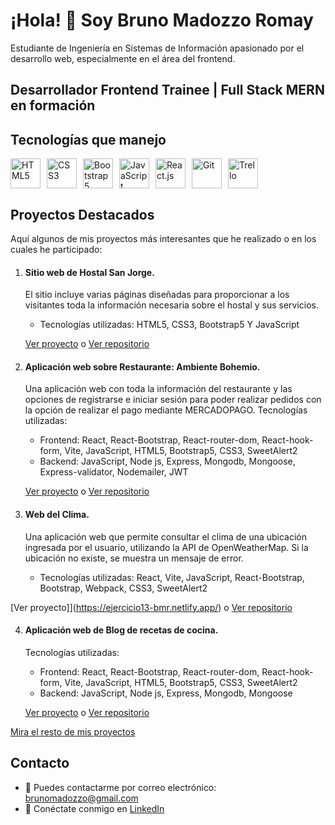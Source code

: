 # ¡Hola! 👋 Soy Bruno Madozzo Romay

Estudiante de Ingeniería en Sistemas de Información apasionado por el desarrollo web, especialmente en el área del frontend.

## Desarrollador Frontend Trainee | Full Stack MERN en formación

## Tecnologías que manejo

<div style="display: flex;">
  <img src="https://img.icons8.com/color/48/000000/html-5--v1.png" alt="HTML5" title="HTML5" width="48" height="48" style="margin-right: 10px"/>
  <img src="https://img.icons8.com/color/48/000000/css3.png" alt="CSS3" title="CSS3" width="48" height="48" style="margin-right: 10px"/>
  <img src="https://img.icons8.com/color/48/000000/bootstrap.png" alt="Bootstrap5" title="Bootstrap5" width="48" height="48" style="margin-right: 10px"/>
  <img src="https://img.icons8.com/color/48/000000/javascript--v1.png" alt="JavaScript (ES6+)" title="JavaScript (ES6+)" width="48" height="48" style="margin-right: 10px"/>
  <img src="https://img.icons8.com/color/48/000000/react-native.png" alt="React.js" title="React.js" width="48" height="48" style="margin-right: 10px"/>
  <img src="https://img.icons8.com/color/48/000000/git.png" alt="Git" title="Git" width="48" height="48" style="margin-right: 10px"/>
  <img src="https://img.icons8.com/color/48/000000/trello.png" alt="Trello" title="Trello (para la gestión de proyectos)" width="48" height="48" style="margin-right: 10px"/>
</div>

## Proyectos Destacados
Aquí algunos de mis proyectos más interesantes que he realizado o en los cuales he participado:

1. #### **Sitio web de Hostal San Jorge.**
   El sitio incluye varias páginas diseñadas para proporcionar a los visitantes toda la información necesaria sobre el hostal y sus servicios.
   - Tecnologías utilizadas: HTML5, CSS3, Bootstrap5 Y JavaScript
   
   [Ver proyecto](https://hostalsanjorgecafayate.netlify.app) o [Ver repositorio](https://github.com/brunomry/HostalSanJorgeCafayate)

2. #### **Aplicación web sobre Restaurante: Ambiente Bohemio.**
   Una aplicación web con toda la información del restaurante y las opciones de registrarse e iniciar sesión para poder realizar pedidos con la opción de realizar el pago mediante MERCADOPAGO.
     Tecnologías utilizadas:
    - Frontend: React, React-Bootstrap, React-router-dom, React-hook-form, Vite, JavaScript, HTML5, Bootstrap5, CSS3, SweetAlert2
    - Backend: JavaScript, Node js, Express, Mongodb, Mongoose, Express-validator, Nodemailer, JWT
   
   [Ver proyecto](https://ambiente-bohemio-restaurante.netlify.app/) o [Ver repositorio](https://github.com/brunomry/frontendProyectoFinal_RollingCode)

3. #### **Web del Clima.**
   Una aplicación web que permite consultar el clima de una ubicación ingresada por el usuario, utilizando la API de OpenWeatherMap. Si la ubicación no existe, se muestra un mensaje de error.
   - Tecnologías utilizadas: React, Vite, JavaScript, React-Bootstrap, Bootstrap, Webpack, CSS3, SweetAlert2

[Ver proyecto]](https://ejercicio13-bmr.netlify.app/) o [Ver repositorio](https://github.com/brunomry/webDeClima_API_react)

4. #### **Aplicación web de Blog de recetas de cocina.**
     Tecnologías utilizadas:
    - Frontend: React, React-Bootstrap, React-router-dom, React-hook-form, Vite, JavaScript, HTML5, Bootstrap5, CSS3, SweetAlert2
    - Backend: JavaScript, Node js, Express, Mongodb, Mongoose
   
   [Ver proyecto](https://rincondeplaceresgastronomicos-rpg.netlify.app/) o [Ver repositorio](https://github.com/brunomry/frontendBlogDeRecetas)

[Mira el resto de mis proyectos](https://github.com/brunomry?page=1&tab=repositories)

## Contacto
- 📧 Puedes contactarme por correo electrónico: [brunomadozzo@gmail.com](mailto:brunomadozzo@gmail.com)
- 💼 Conéctate conmigo en [LinkedIn](https://www.linkedin.com/in/bruno-madozzo/)
